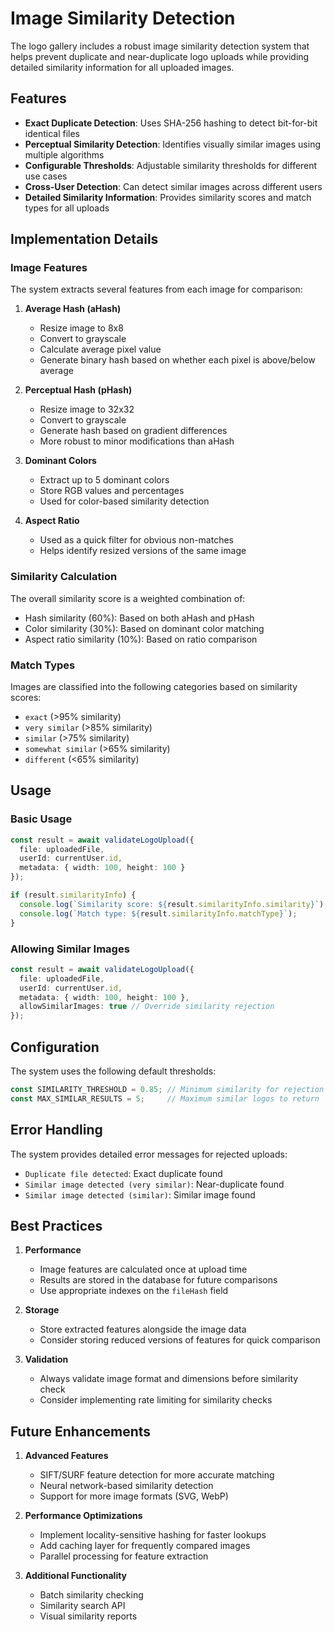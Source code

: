 # Image Similarity Detection

The logo gallery includes a robust image similarity detection system that helps prevent duplicate and near-duplicate logo uploads while providing detailed similarity information for all uploaded images.

## Features

- **Exact Duplicate Detection**: Uses SHA-256 hashing to detect bit-for-bit identical files
- **Perceptual Similarity Detection**: Identifies visually similar images using multiple algorithms
- **Configurable Thresholds**: Adjustable similarity thresholds for different use cases
- **Cross-User Detection**: Can detect similar images across different users
- **Detailed Similarity Information**: Provides similarity scores and match types for all uploads

## Implementation Details

### Image Features

The system extracts several features from each image for comparison:

1. **Average Hash (aHash)**
   - Resize image to 8x8
   - Convert to grayscale
   - Calculate average pixel value
   - Generate binary hash based on whether each pixel is above/below average

2. **Perceptual Hash (pHash)**
   - Resize image to 32x32
   - Convert to grayscale
   - Generate hash based on gradient differences
   - More robust to minor modifications than aHash

3. **Dominant Colors**
   - Extract up to 5 dominant colors
   - Store RGB values and percentages
   - Used for color-based similarity detection

4. **Aspect Ratio**
   - Used as a quick filter for obvious non-matches
   - Helps identify resized versions of the same image

### Similarity Calculation

The overall similarity score is a weighted combination of:

- Hash similarity (60%): Based on both aHash and pHash
- Color similarity (30%): Based on dominant color matching
- Aspect ratio similarity (10%): Based on ratio comparison

### Match Types

Images are classified into the following categories based on similarity scores:

- `exact` (>95% similarity)
- `very similar` (>85% similarity)
- `similar` (>75% similarity)
- `somewhat similar` (>65% similarity)
- `different` (<65% similarity)

## Usage

### Basic Usage

```typescript
const result = await validateLogoUpload({
  file: uploadedFile,
  userId: currentUser.id,
  metadata: { width: 100, height: 100 }
});

if (result.similarityInfo) {
  console.log(`Similarity score: ${result.similarityInfo.similarity}`);
  console.log(`Match type: ${result.similarityInfo.matchType}`);
}
```

### Allowing Similar Images

```typescript
const result = await validateLogoUpload({
  file: uploadedFile,
  userId: currentUser.id,
  metadata: { width: 100, height: 100 },
  allowSimilarImages: true // Override similarity rejection
});
```

## Configuration

The system uses the following default thresholds:

```typescript
const SIMILARITY_THRESHOLD = 0.85; // Minimum similarity for rejection
const MAX_SIMILAR_RESULTS = 5;     // Maximum similar logos to return
```

## Error Handling

The system provides detailed error messages for rejected uploads:

- `Duplicate file detected`: Exact duplicate found
- `Similar image detected (very similar)`: Near-duplicate found
- `Similar image detected (similar)`: Similar image found

## Best Practices

1. **Performance**
   - Image features are calculated once at upload time
   - Results are stored in the database for future comparisons
   - Use appropriate indexes on the `fileHash` field

2. **Storage**
   - Store extracted features alongside the image data
   - Consider storing reduced versions of features for quick comparison

3. **Validation**
   - Always validate image format and dimensions before similarity check
   - Consider implementing rate limiting for similarity checks

## Future Enhancements

1. **Advanced Features**
   - SIFT/SURF feature detection for more accurate matching
   - Neural network-based similarity detection
   - Support for more image formats (SVG, WebP)

2. **Performance Optimizations**
   - Implement locality-sensitive hashing for faster lookups
   - Add caching layer for frequently compared images
   - Parallel processing for feature extraction

3. **Additional Functionality**
   - Batch similarity checking
   - Similarity search API
   - Visual similarity reports 